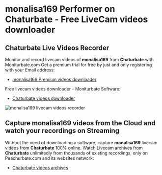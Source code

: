 # monalisa169 Performer on Chaturbate - Free LiveCam videos downloader

## Chaturbate Live Videos Recorder

Monitor and record livecam videos of **monalisa169** from **Chaturbate** with Moniturbate.com
Get a premium trial for free by just and only registering with your Email address:
* [monalisa169 Premium videos downloader](https://moniturbate.com/request-demo-licence-key.html)

Free livecam videos downloader - Moniturbate Software:
* [Chaturbate videos downloader](https://moniturbate.com/moniturbate-download-software.html)

![monalisa169 livecam videos recorder](https://peachurnet.com/templates/moniturbate-software.png)


## Capture monalisa169 videos from the Cloud and watch your recordings on Streaming

Without the need of downloading a software, capture **monalisa169** livecam videos from **Chaturbate** 100% online.
Watch Livecam archives from **Chaturbate** unlimitedly from thousands of existing recordings, only on Peachurbate.com and its websites network:
* [Chaturbate videos archives](https://peachurnet.com/)